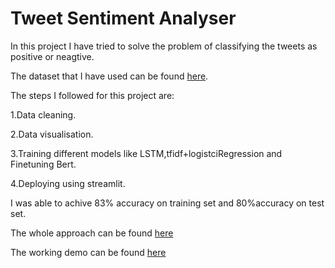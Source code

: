 # Tweet Sentiment Analyser
In this project I have tried to solve the problem of classifying the tweets as positive or neagtive.

The dataset that I have used can be found [here](https://www.kaggle.com/kazanova/sentiment140).

The steps I followed for this project are:

  1.Data cleaning.
  
  2.Data visualisation.
  
  3.Training different models like LSTM,tfidf+logistciRegression and Finetuning Bert.
  
  4.Deploying using streamlit.
  
I was able to achive 83% accuracy on training set and 80%accuracy on test set.

The whole approach can be found [here](https://www.kaggle.com/aditya01233/twitter)

The working demo can be found [here](https://share.streamlit.io/suniladityajatni/twittersentimentanalysis/app.py)
